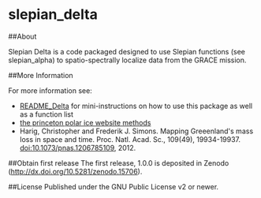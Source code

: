 # slepian_delta

##About

Slepian Delta is a code packaged designed to use Slepian functions (see slepian_alpha) to spatio-spectrally localize data from the GRACE mission.

##More Information

For more information see:
 - [README_Delta](https://github.com/csdms-contrib/slepian_delta/blob/master/README_Delta.txt) for mini-instructions on how to use this package as well as a function list
 - [the princeton polar ice website methods](http://polarice.princeton.edu/methods.html)
 - Harig, Christopher and Frederik J. Simons. Mapping Greeenland's mass loss in space and time. Proc. Natl. Acad. Sc., 109(49), 19934-19937. [doi:10.1073/pnas.1206785109](http://dx.doi.org/10.1073/pnas.1206785109), 2012.

##Obtain first release
The first release, 1.0.0 is deposited in Zenodo (http://dx.doi.org/10.5281/zenodo.15706).



##License
Published under the GNU Public License v2 or newer.
